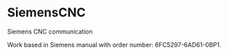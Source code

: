 # SiemensCNC
Siemens CNC communication

Work based in Siemens manual with order number: 6FC5297-6AD61-0BP1.
